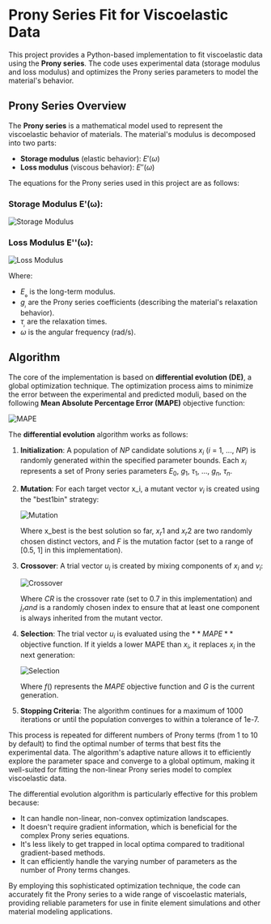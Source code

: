 # Prony Series Fit for Viscoelastic Data

This project provides a Python-based implementation to fit viscoelastic data using the **Prony series**. The code uses experimental data (storage modulus and loss modulus) and optimizes the Prony series parameters to model the material's behavior.

## Prony Series Overview

The **Prony series** is a mathematical model used to represent the viscoelastic behavior of materials. The material's modulus is decomposed into two parts:
- **Storage modulus** (elastic behavior): $E'(ω)$
- **Loss modulus** (viscous behavior): $E''(ω)$

The equations for the Prony series used in this project are as follows:

### Storage Modulus E'(ω):

![Storage Modulus](https://latex.codecogs.com/svg.image?E'(\omega)%20=%20E_0%20\left(1%20-%20\sum_{i=1}^{n}%20g_i%20+%20\sum_{i=1}^{n}%20g_i%20\frac{\omega^2%20\tau_i^2}{1%20+%20\omega^2%20\tau_i^2}%20\right))

### Loss Modulus E''(ω):

![Loss Modulus](https://latex.codecogs.com/svg.image?E''(\omega)%20=%20E_0%20\sum_{i=1}^{n}%20g_i%20\frac{\omega%20\tau_i}{1%20+%20\omega^2%20\tau_i^2})

Where:
- $E_₀$ is the long-term modulus.
- $g_ᵢ$ are the Prony series coefficients (describing the material's relaxation behavior).
- $τ_ᵢ$ are the relaxation times.
- $ω$ is the angular frequency (rad/s).

## Algorithm

The core of the implementation is based on **differential evolution (DE)**, a global optimization technique. The optimization process aims to minimize the error between the experimental and predicted moduli, based on the following **Mean Absolute Percentage Error (MAPE)** objective function:

![MAPE](https://latex.codecogs.com/svg.image?\text{MAPE}(E',%20E'')%20=%20\frac{100}{n}%20\sum_{i=1}^{n}%20\left|%20\frac{E_{\text{exp}}'%20-%20E_{\text{calc}}'}{E_{\text{exp}}'}%20\right|%20+%20\frac{100}{n}%20\sum_{i=1}^{n}%20\left|%20\frac{E_{\text{exp}}''%20-%20E_{\text{calc}}''}{E_{\text{exp}}''}%20\right|)

The **differential evolution** algorithm works as follows:

1. **Initialization**: 
   A population of $NP$ candidate solutions $x_i$ ($i$ = 1, ..., $NP$) is randomly generated within the specified parameter bounds. Each $x_i$ represents a set of Prony series parameters $E_0$, $g_1$, $τ_1$, ..., $g_n$, $τ_n$.

2. **Mutation**: 
   For each target vector x_i, a mutant vector $v_i$ is created using the "best1bin" strategy:
   
   ![Mutation](https://latex.codecogs.com/svg.image?v_i%20=%20x_{best}%20+%20F%20\cdot%20(x_{r1}%20-%20x_{r2}))
   
   Where x_best is the best solution so far, $x_r1$ and $x_r2$ are two randomly chosen distinct vectors, and $F$ is the mutation factor (set to a range of [0.5, 1] in this implementation).

3. **Crossover**: 
   A trial vector $u_i$ is created by mixing components of $x_i$ and $v_i$:
   
   ![Crossover](https://latex.codecogs.com/svg.image?u_%7Bi%2Cj%7D%20%3D%20%5Cbegin%7Bcases%7D%20v_%7Bi%2Cj%7D%20%26%20%5Ctext%7Bif%20%7D%20%5Ctext%7Brand%7D(0%2C1)%20%5Cleq%20CR%20%5Ctext%7B%20or%20%7D%20j%20%3D%20j_%7Brand%7D%20%5C%5C%20x_%7Bi%2Cj%7D%20%26%20%5Ctext%7Botherwise%7D%20%5Cend%7Bcases%7D)
   
   Where $CR$ is the crossover rate (set to 0.7 in this implementation) and $j_rand$ is a randomly chosen index to ensure that at least one component is always inherited from the mutant vector.

4. **Selection**: 
   The trial vector $u_i$ is evaluated using the $**MAPE**$ objective function. If it yields a lower MAPE than $x_i$, it replaces $x_i$ in the next generation:
   
   ![Selection](https://latex.codecogs.com/svg.image?x_i%5E%7BG%2B1%7D%20%3D%20%5Cbegin%7Bcases%7D%20u_i%5EG%20%26%20%5Ctext%7Bif%20%7D%20f(u_i%5EG)%20%3C%20f(x_i%5EG)%20%5C%5C%20x_i%5EG%20%26%20%5Ctext%7Botherwise%7D%20%5Cend%7Bcases%7D)
   
   Where $f()$ represents the $MAPE$ objective function and $G$ is the current generation.

5. **Stopping Criteria**: 
   The algorithm continues for a maximum of 1000 iterations or until the population converges to within a tolerance of 1e-7.

This process is repeated for different numbers of Prony terms (from 1 to 10 by default) to find the optimal number of terms that best fits the experimental data. The algorithm's adaptive nature allows it to efficiently explore the parameter space and converge to a global optimum, making it well-suited for fitting the non-linear Prony series model to complex viscoelastic data.

The differential evolution algorithm is particularly effective for this problem because:
- It can handle non-linear, non-convex optimization landscapes.
- It doesn't require gradient information, which is beneficial for the complex Prony series equations.
- It's less likely to get trapped in local optima compared to traditional gradient-based methods.
- It can efficiently handle the varying number of parameters as the number of Prony terms changes.

By employing this sophisticated optimization technique, the code can accurately fit the Prony series to a wide range of viscoelastic materials, providing reliable parameters for use in finite element simulations and other material modeling applications.
